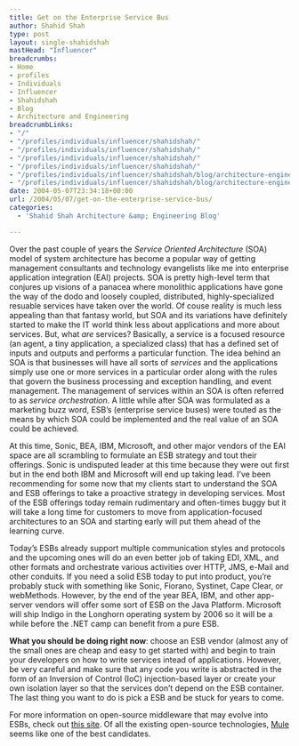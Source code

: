 ```yaml
---
title: Get on the Enterprise Service Bus
author: Shahid Shah
type: post
layout: single-shahidshah
mastHead: "Influencer"
breadcrumbs:
- Home
- profiles
- Individuals
- Influencer
- Shahidshah
- Blog
- Architecture and Engineering
breadcrumbLinks:
- "/"
- "/profiles/individuals/influencer/shahidshah/"
- "/profiles/individuals/influencer/shahidshah/"
- "/profiles/individuals/influencer/shahidshah/"
- "/profiles/individuals/influencer/shahidshah/"
- "/profiles/individuals/influencer/shahidshah/blog/architecture-engineering/"
- "/profiles/individuals/influencer/shahidshah/blog/architecture-engineering/"
date: 2004-05-07T23:34:18+00:00
url: /2004/05/07/get-on-the-enterprise-service-bus/
categories:
  - 'Shahid Shah Architecture &amp; Engineering Blog'

---
```

Over the past couple of years the _Service Oriented Architecture_ (SOA) model of system architecture has become a popular way of getting management consultants and technology evangelists like me into enterprise application integration (EAI) projects. SOA is pretty high-level term that conjures up visions of a panacea where monolithic applications have gone the way of the dodo and loosely coupled, distributed, highly-specialized resuable services have taken over the world. Of couse reality is much less appealing than that fantasy world, but SOA and its variations have definitely started to make the IT world think less about applications and more about services. But, what _are_ services? Basically, a service is a focused resource (an agent, a tiny application, a specialized class) that has a defined set of inputs and outputs and performs a particular function. The idea behind an SOA is that businesses will have all sorts of _services_ and the applications simply use one or more services in a particular order along with the rules that govern the business processing and exception handling, and event management. The management of services within an SOA is often referred to as _service orchestration_. A little while after SOA was formulated as a marketing buzz word, ESB&#8217;s (enterprise service buses) were touted as the means by which SOA could be implemented and the real value of an SOA could be achieved.
  
<!--more-->

At this time, Sonic, BEA, IBM, Microsoft, and other major vendors of the EAI space are all scrambling to formulate an ESB strategy and tout their offerings. Sonic is undisputed leader at this time because they were out first but in the end both IBM and Microsoft will end up taking lead. I&#8217;ve been recommending for some now that my clients start to understand the SOA and ESB offerings to take a proactive strategy in developing services. Most of the ESB offerings today remain rudimentary and often-times buggy but it will take a long time for customers to move from application-focused architectures to an SOA and starting early will put them ahead of the learning curve.

Today&#8217;s ESBs already support multiple communication styles and protocols and the upcoming ones will do an even better job of taking EDI, XML, and other formats and orchestrate various activities over HTTP, JMS, e-Mail and other conduits. If you need a solid ESB today to put into product, you&#8217;re probably stuck with something like Sonic, Fiorano, Systinet, Cape Clear, or webMethods. However, by the end of the year BEA, IBM, and other app-server vendors will offer some sort of ESB on the Java Platform. Microsoft will ship Indigo in the Longhorn operating system by 2006 so it will be a while before the .NET camp can benefit from a pure ESB.

**What you should be doing right now**: choose an ESB vendor (almost any of the small ones are cheap and easy to get started with) and begin to train your developers on how to write services intead of applications. However, be very careful and make sure that any code you write is abstracted in the form of an Inversion of Control (IoC) injection-based layer or create your own isolation layer so that the services don&#8217;t depend on the ESB container. The last thing you want to do is pick a ESB and be stuck for years to come.

For more information on open-source middleware that may evolve into ESBs, check out [this site][1]. Of all the existing open-source technologies, [Mule][2] seems like one of the best candidates.

 [1]: http://www.manageability.org/blog/stuff/open-source-messaging-integration-transformation-routing-java
 [2]: http://www.muleumo.org/